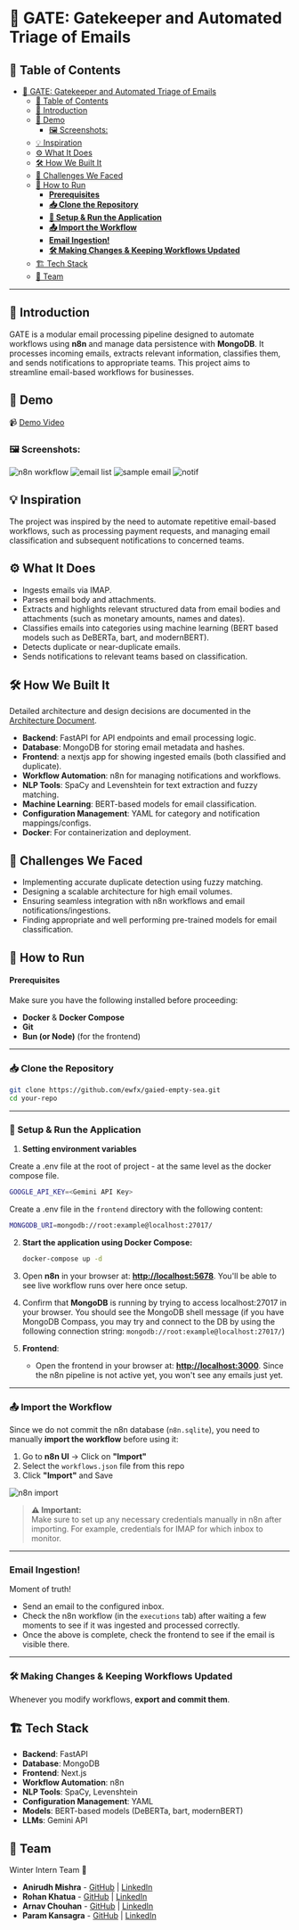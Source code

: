 # 🚀 GATE: Gatekeeper and Automated Triage of Emails

## 📌 Table of Contents

- [🚀 GATE: Gatekeeper and Automated Triage of Emails](#-gate-gatekeeper-and-automated-triage-of-emails)
  - [📌 Table of Contents](#-table-of-contents)
  - [🎯 Introduction](#-introduction)
  - [🎥 Demo](#-demo)
    - [🖼️ Screenshots:](#️-screenshots)
  - [💡 Inspiration](#-inspiration)
  - [⚙️ What It Does](#️-what-it-does)
  - [🛠️ How We Built It](#️-how-we-built-it)
  - [🚧 Challenges We Faced](#-challenges-we-faced)
  - [🏃 How to Run](#-how-to-run)
    - [**Prerequisites**](#prerequisites)
    - [**📥 Clone the Repository**](#-clone-the-repository)
    - [**🔧 Setup \& Run the Application**](#-setup--run-the-application)
    - [**📤 Import the Workflow**](#-import-the-workflow)
    - [**Email Ingestion!**](#email-ingestion)
    - [**🛠 Making Changes \& Keeping Workflows Updated**](#-making-changes--keeping-workflows-updated)
  - [🏗️ Tech Stack](#️-tech-stack)
  - [👥 Team](#-team)

---

## 🎯 Introduction

GATE is a modular email processing pipeline designed to automate workflows using **n8n** and manage data persistence with **MongoDB**. It processes incoming emails, extracts relevant information, classifies them, and sends notifications to appropriate teams. This project aims to streamline email-based workflows for businesses.

## 🎥 Demo

📹 [Demo Video](https://drive.google.com/file/d/1XoiLQy7OPTkB5HnsDdKvRpO0VdQW8lEk/view?usp=sharing)

### 🖼️ Screenshots:

![n8n workflow](/artifacts/demo/images/n8n.png)
![email list](/artifacts/demo/images/email-list.png)
![sample email](/artifacts/demo/images/sample-email.png)
![notif](/artifacts/demo/images/notif.png)

## 💡 Inspiration

The project was inspired by the need to automate repetitive email-based workflows, such as processing payment requests, and managing email classification and subsequent notifications to concerned teams.

## ⚙️ What It Does

- Ingests emails via IMAP.
- Parses email body and attachments.
- Extracts and highlights relevant structured data from email bodies and attachments (such as monetary amounts, names and dates).
- Classifies emails into categories using machine learning (BERT based models such as DeBERTa, bart, and modernBERT).
- Detects duplicate or near-duplicate emails.
- Sends notifications to relevant teams based on classification.

## 🛠️ How We Built It

Detailed architecture and design decisions are documented in the [Architecture Document](artifacts/arch/README.md).

- **Backend**: FastAPI for API endpoints and email processing logic.
- **Database**: MongoDB for storing email metadata and hashes.
- **Frontend**: a nextjs app for showing ingested emails (both classified and duplicate).
- **Workflow Automation**: n8n for managing notifications and workflows.
- **NLP Tools**: SpaCy and Levenshtein for text extraction and fuzzy matching.
- **Machine Learning**: BERT-based models for email classification.
- **Configuration Management**: YAML for category and notification mappings/configs.
- **Docker**: For containerization and deployment.

## 🚧 Challenges We Faced

- Implementing accurate duplicate detection using fuzzy matching.
- Designing a scalable architecture for high email volumes.
- Ensuring seamless integration with n8n workflows and email notifications/ingestions.
- Finding appropriate and well performing pre-trained models for email classification.

## 🏃 How to Run

#### **Prerequisites**

Make sure you have the following installed before proceeding:

- **Docker** & **Docker Compose**
- **Git**
- **Bun (or Node)** (for the frontend)

---

### **📥 Clone the Repository**

```sh
git clone https://github.com/ewfx/gaied-empty-sea.git
cd your-repo
```

---

### **🔧 Setup & Run the Application**

1. **Setting environment variables**

Create a .env file at the root of project - at the same level as the docker compose file.

```sh
GOOGLE_API_KEY=<Gemini API Key>
```

Create a .env file in the `frontend` directory with the following content:

```sh
MONGODB_URI=mongodb://root:example@localhost:27017/
```

2. **Start the application using Docker Compose:**
   ```sh
   docker-compose up -d
   ```
3. Open **n8n** in your browser at: **[http://localhost:5678](http://localhost:5678)**. You'll be able to see live workflow runs over here once setup.

4. Confirm that **MongoDB** is running by trying to access localhost:27017 in your browser. You should see the MongoDB shell message (if you have MongoDB Compass, you may try and connect to the DB by using the following connection string: `mongodb://root:example@localhost:27017/`)

5. **Frontend**:
   - Open the frontend in your browser at: **[http://localhost:3000](http://localhost:3000)**. Since the n8n pipeline is not active yet, you won't see any emails just yet.

---

### **📤 Import the Workflow**

Since we do not commit the n8n database (`n8n.sqlite`), you need to manually **import the workflow** before using it:

1. Go to **n8n UI** → Click on **"Import"**
2. Select the `workflows.json` file from this repo
3. Click **"Import"** and Save

![n8n import](/artifacts/demo/images/image.png)

> **⚠️ Important:**  
> Make sure to set up any necessary credentials manually in n8n after importing. For example, credentials for IMAP for which inbox to monitor.

---

### **Email Ingestion!**

Moment of truth!

- Send an email to the configured inbox.
- Check the n8n workflow (in the `executions` tab) after waiting a few moments to see if it was ingested and processed correctly.
- Once the above is complete, check the frontend to see if the email is visible there.

---

### **🛠 Making Changes & Keeping Workflows Updated**

Whenever you modify workflows, **export and commit them**.

## 🏗️ Tech Stack

- **Backend**: FastAPI
- **Database**: MongoDB
- **Frontend**: Next.js
- **Workflow Automation**: n8n
- **NLP Tools**: SpaCy, Levenshtein
- **Configuration Management**: YAML
- **Models**: BERT-based models (DeBERTa, bart, modernBERT)
- **LLMs**: Gemini API

## 👥 Team

Winter Intern Team 🎉

- **Anirudh Mishra** - [GitHub](https://github.com/anirudhgray) | [LinkedIn](https://www.linkedin.com/in/anirudh-mishra/)
- **Rohan Khatua** - [GitHub](https://GitHub.com/rohankhatua) | [LinkedIn](https://www.linkedin.com/in/anirudh-mishra)
- **Arnav Chouhan** - [GitHub](https://GitHub.com/arnavnotfound) | [LinkedIn](https://www.linkedin.com/in/arnav-chouhan-450585268/)
- **Param Kansagra** - [GitHub](https://github.com/paramkansagra) | [LinkedIn](https://www.linkedin.com/in/paramkansagra/)
